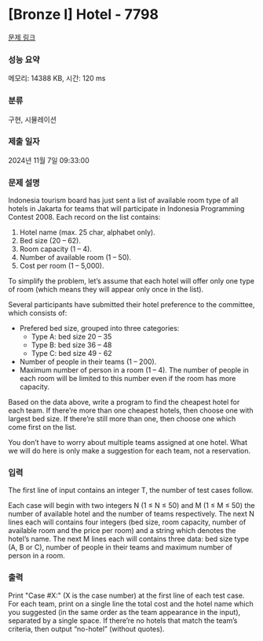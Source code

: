 # [Bronze I] Hotel - 7798 

[문제 링크](https://www.acmicpc.net/problem/7798) 

### 성능 요약

메모리: 14388 KB, 시간: 120 ms

### 분류

구현, 시뮬레이션

### 제출 일자

2024년 11월 7일 09:33:00

### 문제 설명

<p>Indonesia tourism board has just sent a list of available room type of all hotels in Jakarta for teams that will participate in Indonesia Programming Contest 2008. Each record on the list contains:</p>

<ol>
	<li>Hotel name (max. 25 char, alphabet only).</li>
	<li>Bed size (20 – 62).</li>
	<li>Room capacity (1 – 4).</li>
	<li>Number of available room (1 – 50).</li>
	<li>Cost per room (1 – 5,000).</li>
</ol>

<p>To simplify the problem, let’s assume that each hotel will offer only one type of room (which means they will appear only once in the list).</p>

<p>Several participants have submitted their hotel preference to the committee, which consists of:</p>

<ul>
	<li>Prefered bed size, grouped into three categories:
	<ul>
		<li>Type A: bed size 20 – 35</li>
		<li>Type B: bed size 36 – 48</li>
		<li>Type C: bed size 49 - 62</li>
	</ul>
	</li>
	<li>Number of people in their teams (1 – 200).</li>
	<li>Maximum number of person in a room (1 – 4). The number of people in each room will be limited to this number even if the room has more capacity.</li>
</ul>

<p>Based on the data above, write a program to find the cheapest hotel for each team. If there’re more than one cheapest hotels, then choose one with largest bed size. If there’re still more than one, then choose one which come first on the list.</p>

<p>You don’t have to worry about multiple teams assigned at one hotel. What we will do here is only make a suggestion for each team, not a reservation.</p>

### 입력 

 <p>The first line of input contains an integer T, the number of test cases follow.</p>

<p>Each case will begin with two integers N (1 ≤ N ≤ 50) and M (1 ≤ M ≤ 50) the number of available hotel and the number of teams respectively. The next N lines each will contains four integers (bed size, room capacity, number of available room and the price per room) and a string which denotes the hotel’s name. The next M lines each will contains three data: bed size type (A, B or C), number of people in their teams and maximum number of person in a room.</p>

### 출력 

 <p>Print "Case #X:" (X is the case number) at the first line of each test case. For each team, print on a single line the total cost and the hotel name which you suggested (in the same order as the team appearance in the input), separated by a single space. If there’re no hotels that match the team’s criteria, then output “no-hotel” (without quotes).</p>

